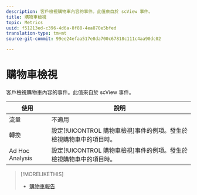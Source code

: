```yaml
---
description: 客戶檢視購物車內容的事件。此值來自於 scView 事件。
title: 購物車檢視
topic: Metrics
uuid: f51213ed-c396-4d6a-8f88-4ea870e5bfed
translation-type: tm+mt
source-git-commit: 99ee24efaa517e8da700c67818c111c4aa90dc02

---
```



# 購物車檢視

客戶檢視購物車內容的事件。此值來自於 scView 事件。

| 使用 | 說明 |
|---|---|
| 流量 | 不適用 |
| 轉換 | 設定[!UICONTROL 購物車檢視]事件的例項。發生於檢視購物車中的項目時。 |
| Ad Hoc Analysis | 設定[!UICONTROL 購物車檢視]事件的例項。發生於檢視購物車中的項目時。 |

>[!MORELIKETHIS]
>
>* [購物車報告](/help/components/c-variables/dimensionslist/reports-shopping-cart.md)

